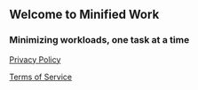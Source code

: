 ## Welcome to Minified Work

### Minimizing workloads, one task at a time

[Privacy Policy](./PRIVACY.md)

[Terms of Service](./TERMS.md)

